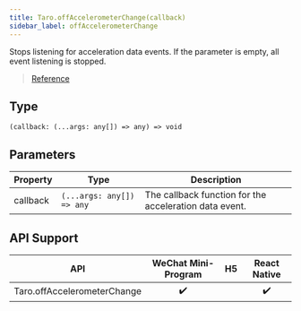 ```yaml
---
title: Taro.offAccelerometerChange(callback)
sidebar_label: offAccelerometerChange
---
```


Stops listening for acceleration data events. If the parameter is empty, all event listening is stopped.

> [Reference](https://developers.weixin.qq.com/miniprogram/dev/api/device/accelerometer/wx.offAccelerometerChange.html)

## Type

```tsx
(callback: (...args: any[]) => any) => void
```

## Parameters

<table>
  <thead>
    <tr>
      <th>Property</th>
      <th>Type</th>
      <th>Description</th>
    </tr>
  </thead>
  <tbody>
    <tr>
      <td>callback</td>
      <td><code>(...args: any[]) =&gt; any</code></td>
      <td>The callback function for the acceleration data event.</td>
    </tr>
  </tbody>
</table>

## API Support

|             API             | WeChat Mini-Program | H5 | React Native |
|:---------------------------:|:-------------------:|:--:|:------------:|
| Taro.offAccelerometerChange |         ✔️          |    |      ✔️      |
